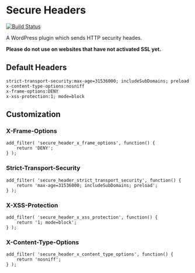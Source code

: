 # Secure Headers

[![Build Status](https://travis-ci.org/miya0001/secure-headers.svg?branch=master)](https://travis-ci.org/miya0001/secure-headers)

A WordPress plugin which sends HTTP security heades.

**Please do not use on websites that have not activated SSL yet.**

## Default Headers

```
strict-transport-security:max-age=31536000; includeSubDomains; preload
x-content-type-options:nosniff
x-frame-options:DENY
x-xss-protection:1; mode=block
```

## Customization

### X-Frame-Options

```
add_filter( 'secure_header_x_frame_options', function() {
	return 'DENY';
} );
```

### Strict-Transport-Security

```
add_filter( 'secure_header_strict_transport_security', function() {
	return 'max-age=31536000; includeSubDomains; preload';
} );
```

### X-XSS-Protection

```
add_filter( 'secure_header_x_xss_protection', function() {
	return '1; mode=block';
} );
```

### X-Content-Type-Options

```
add_filter( 'secure_header_x_content_type_options', function() {
	return 'nosniff';
} );
```
